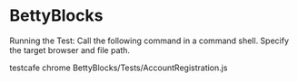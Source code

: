 # BettyBlocks


Running the Test:
Call the following command in a command shell. Specify the target browser and file path.

testcafe chrome BettyBlocks/Tests/AccountRegistration.js
